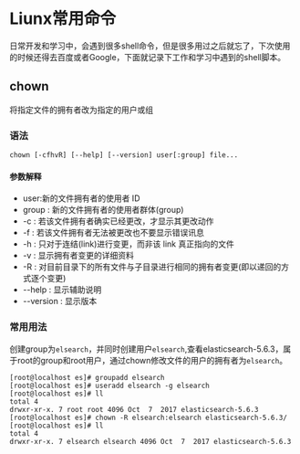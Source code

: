 # Liunx常用命令
日常开发和学习中，会遇到很多shell命令，但是很多用过之后就忘了，下次使用的时候还得去百度或者Google，下面就记录下工作和学习中遇到的shell脚本。

## chown
将指定文件的拥有者改为指定的用户或组

### 语法

```shell
chown [-cfhvR] [--help] [--version] user[:group] file...
```
#### 参数解释
- user:新的文件拥有者的使用者 ID
- group : 新的文件拥有者的使用者群体(group)
- -c : 若该文件拥有者确实已经更改，才显示其更改动作
- -f : 若该文件拥有者无法被更改也不要显示错误讯息
- -h : 只对于连结(link)进行变更，而非该 link 真正指向的文件
- -v : 显示拥有者变更的详细资料
- -R : 对目前目录下的所有文件与子目录进行相同的拥有者变更(即以递回的方式逐个变更)
- --help : 显示辅助说明
- --version : 显示版本

### 常用用法
创建group为`elsearch`，并同时创建用户`elsearch`,查看elasticsearch-5.6.3，属于root的group和root用户，通过chown修改文件的用户的拥有者为`elsearch`。
```shell
[root@localhost es]# groupadd elsearch
[root@localhost es]# useradd elsearch -g elsearch
[root@localhost es]# ll
total 4
drwxr-xr-x. 7 root root 4096 Oct  7  2017 elasticsearch-5.6.3
[root@localhost es]# chown -R elsearch:elsearch elasticsearch-5.6.3/
[root@localhost es]# ll
total 4
drwxr-xr-x. 7 elsearch elsearch 4096 Oct  7  2017 elasticsearch-5.6.3
```
